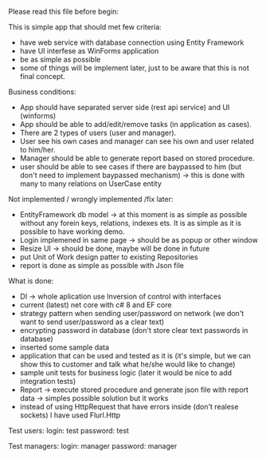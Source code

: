 Please read this file before begin:

This is simple app that should met few criteria:
- have web service with database connection using Entity Framework
- have UI interfese as WinForms application
- be as simple as possible 
- some of things will be implement later, just to be aware that this is not final concept.

Business conditions:
- App should have separated server side (rest api service) and UI (winforms)
- App should be able to add/edit/remove tasks (in application as cases). 
- There are 2 types of users (user and manager). 
- User see his own cases and manager can see his own and user related to him/her. 
- Manager should be able to generate report based on stored procedure.
- user should be able to see cases if there are baypassed to him (but don't need to implement baypassed mechanism) -> this is done with many to many relations on UserCase entity

Not implemented / wrongly implemented /fix later:
- EntityFramework db model -> at this moment is as simple as possible without any forein keys, relations, indexes ets. It is as simple as it is possible to have working demo.
- Login implemened in same page -> should be as popup or other window
- Resize UI -> should be done, maybe will be done in future
- put Unit of Work design patter to existing Repositories
- report is done as simple as possible with Json file 

What is done:
- DI -> whole aplication use Inversion of control with interfaces
- current (latest) net core with c# 8 and EF core
- strategy pattern when sending user/password on network (we don't want to send user/password as a clear text)
- encrypting password in database (don't store clear text passwords in database)
- inserted some sample data 
- application that can be used and tested as it is (it's simple, but we can show this to customer and talk what he/she would like to change)
- sample unit tests for business logic (later it would be nice to add integration tests)
- Report -> execute stored procedure and generate json file with report data -> simples possible solution but it works
- instead of using HttpRequest that have errors inside (don't realese sockets) I have used Flurl.Http

Test users:
login: test
password: test 

Test managers:
login: manager
password: manager